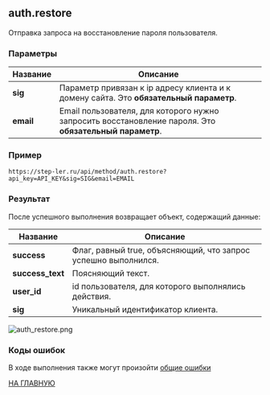 ## auth.restore

Отправка запроса на восстановление пароля пользователя.

### Параметры

| Название |Описание |
|----|----|
| **sig** | Параметр привязан к ip адресу клиента и к домену сайта. Это **обязательный параметр**. |
| **email** | Email пользователя, для которого нужно запросить восстановление пароля. Это **обязательный параметр**. |

### Пример

```
https://step-ler.ru/api/method/auth.restore?api_key=API_KEY&sig=SIG&email=EMAIL
```

### Результат

После успешного выполнения возвращает объект, содержащий данные:

|Название | Описание |
|----|----|
| **success** | Флаг, равный true, объясняющий, что запрос успешно выполнился. |
| **success_text** | Поясняющий текст. |
| **user_id** | id пользователя, для которого выполнялись действия. |
| **sig** | Уникальный идентификатор клиента. |


![](https://step-ler.ru/upload/api/auth_restore.png "auth_restore.png")

### Коды ошибок

В ходе выполнения также могут произойти [общие ошибки](/docs/errors.md)

[НА ГЛАВНУЮ](/README.md)
